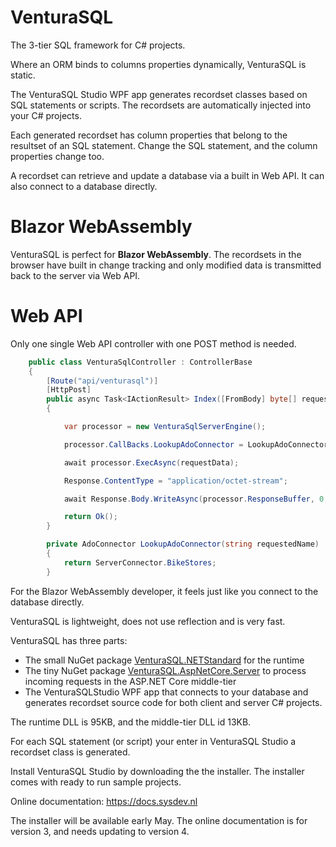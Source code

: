 # VenturaSQL
The 3-tier SQL framework for C# projects.

Where an ORM binds to columns properties dynamically, VenturaSQL is static.

The VenturaSQL Studio WPF app generates recordset classes based on SQL statements or scripts. The recordsets are automatically injected into your C# projects.

Each generated recordset has column properties that belong to the resultset of an SQL statement. Change the SQL statement, and the column properties change too.

A recordset can retrieve and update a database via a built in Web API. It can also connect to a database directly.

# Blazor WebAssembly

VenturaSQL is perfect for **Blazor WebAssembly**. The recordsets in the browser have built in change tracking and only modified data is transmitted back to the server via Web API. 

# Web API

Only one single Web API controller with one POST method is needed.

```csharp
    public class VenturaSqlController : ControllerBase
    {
        [Route("api/venturasql")]
        [HttpPost]
        public async Task<IActionResult> Index([FromBody] byte[] requestData) // HttpRequestMessage request
        {

            var processor = new VenturaSqlServerEngine();

            processor.CallBacks.LookupAdoConnector = LookupAdoConnector;

            await processor.ExecAsync(requestData);

            Response.ContentType = "application/octet-stream";

            await Response.Body.WriteAsync(processor.ResponseBuffer, 0, processor.ResponseLength);

            return Ok();
        }

        private AdoConnector LookupAdoConnector(string requestedName)
        {
            return ServerConnector.BikeStores;
        }
```

For the Blazor WebAssembly developer, it feels just like you connect to the database directly.

VenturaSQL is lightweight, does not use reflection and is very fast.

VenturaSQL has three parts:

+ The small NuGet package [VenturaSQL.NETStandard](https://www.nuget.org/packages/VenturaSQL.NETStandard) for the runtime
+ The tiny NuGet package [VenturaSQL.AspNetCore.Server](https://www.nuget.org/packages/VenturaSQL.AspNetCore.Server) to process incoming requests in the ASP.NET Core middle-tier
+ The VenturaSQLStudio WPF app that connects to your database and generates recordset source code for both client and server C# projects.

The runtime DLL is 95KB, and the middle-tier DLL id 13KB.

For each SQL statement (or script) your enter in VenturaSQL Studio a recordset class is generated.

Install VenturaSQL Studio by downloading the the installer. The installer comes with ready to run sample projects.

Online documentation: https://docs.sysdev.nl

The installer will be available early May. The online documentation is for version 3, and needs updating to version 4.
